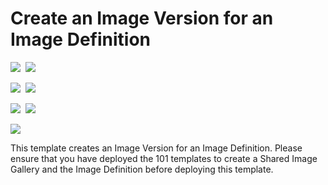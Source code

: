 # Create an Image Version for an Image Definition

<IMG SRC="https://azbotstorage.blob.core.windows.net/badges/101-sig-image-version-create/PublicLastTestDate.svg" />&nbsp;
<IMG SRC="https://azbotstorage.blob.core.windows.net/badges/101-sig-image-version-create/PublicDeployment.svg" />&nbsp;

<IMG SRC="https://azbotstorage.blob.core.windows.net/badges/101-sig-image-version-create/FairfaxLastTestDate.svg" />&nbsp;
<IMG SRC="https://azbotstorage.blob.core.windows.net/badges/101-sig-image-version-create/FairfaxDeployment.svg" />&nbsp;

<IMG SRC="https://azbotstorage.blob.core.windows.net/badges/101-sig-image-version-create/BestPracticeResult.svg" />&nbsp;
<IMG SRC="https://azbotstorage.blob.core.windows.net/badges/101-sig-image-version-create/CredScanResult.svg" />&nbsp;

<a href="https://portal.azure.com/#create/Microsoft.Template/uri/https%3A%2F%2Fraw.githubusercontent.com%2FAzure%2Fazure-quickstart-templates%2Fmaster%2F101-sig-image-version-create%2Fazuredeploy.json" target="_blank">
    <img src="http://azuredeploy.net/deploybutton.png"/>
</a>

This template creates an Image Version for an Image Definition. Please ensure that you have deployed the 101 templates to create a Shared Image Gallery and the Image Definition before deploying this template.
